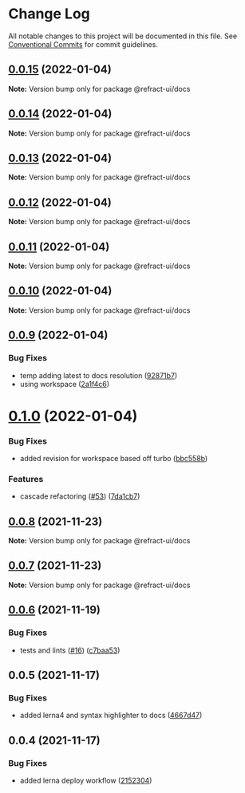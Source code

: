 # Change Log

All notable changes to this project will be documented in this file.
See [Conventional Commits](https://conventionalcommits.org) for commit guidelines.

## [0.0.15](https://github.com/refract-ui/refract/compare/@refract-ui/docs@0.0.14...@refract-ui/docs@0.0.15) (2022-01-04)

**Note:** Version bump only for package @refract-ui/docs





## [0.0.14](https://github.com/refract-ui/refract/compare/@refract-ui/docs@0.0.13...@refract-ui/docs@0.0.14) (2022-01-04)

**Note:** Version bump only for package @refract-ui/docs





## [0.0.13](https://github.com/refract-ui/refract/compare/@refract-ui/docs@0.0.12...@refract-ui/docs@0.0.13) (2022-01-04)

**Note:** Version bump only for package @refract-ui/docs





## [0.0.12](https://github.com/refract-ui/refract/compare/@refract-ui/docs@0.0.11...@refract-ui/docs@0.0.12) (2022-01-04)

**Note:** Version bump only for package @refract-ui/docs





## [0.0.11](https://github.com/refract-ui/refract/compare/@refract-ui/docs@0.0.10...@refract-ui/docs@0.0.11) (2022-01-04)

**Note:** Version bump only for package @refract-ui/docs





## [0.0.10](https://github.com/refract-ui/refract/compare/@refract-ui/docs@0.0.9...@refract-ui/docs@0.0.10) (2022-01-04)

**Note:** Version bump only for package @refract-ui/docs





## [0.0.9](https://github.com/refract-ui/refract/compare/@refract-ui/docs@0.1.0...@refract-ui/docs@0.0.9) (2022-01-04)


### Bug Fixes

* temp adding latest to docs resolution ([92871b7](https://github.com/refract-ui/refract/commit/92871b7d4916f1371110b2a0663787f8498ff9d9))
* using workspace ([2a1f4c6](https://github.com/refract-ui/refract/commit/2a1f4c6d3f9498b60579f626e9b87fcc85a24d02))





# [0.1.0](https://github.com/refract-ui/refract/compare/@refract-ui/docs@0.0.8...@refract-ui/docs@0.1.0) (2022-01-04)


### Bug Fixes

* added revision for workspace based off turbo ([bbc558b](https://github.com/refract-ui/refract/commit/bbc558bdc3951fe096d2b23f80499a9bfab22d4f))


### Features

* cascade refactoring ([#53](https://github.com/refract-ui/refract/issues/53)) ([7da1cb7](https://github.com/refract-ui/refract/commit/7da1cb7e885fedaf7e04760d2d681094ee23c791))





## [0.0.8](https://github.com/refract-ui/refract/compare/@refract-ui/docs@0.0.7...@refract-ui/docs@0.0.8) (2021-11-23)

**Note:** Version bump only for package @refract-ui/docs





## [0.0.7](https://github.com/refract-ui/refract/compare/@refract-ui/docs@0.0.6...@refract-ui/docs@0.0.7) (2021-11-23)

**Note:** Version bump only for package @refract-ui/docs





## [0.0.6](https://github.com/refract-ui/refract/compare/@refract-ui/docs@0.0.5...@refract-ui/docs@0.0.6) (2021-11-19)


### Bug Fixes

* tests and lints ([#16](https://github.com/refract-ui/refract/issues/16)) ([c7baa53](https://github.com/refract-ui/refract/commit/c7baa53a09d3fed6f08c3cd887c9f8f828d05036))





## 0.0.5 (2021-11-17)


### Bug Fixes

* added lerna4 and syntax highlighter to docs ([4667d47](https://github.com/refract-ui/refract/commit/4667d475d8f116559e35c887810e1c707d0d2e13))





## 0.0.4 (2021-11-17)


### Bug Fixes

* added lerna deploy workflow ([2152304](https://github.com/refract-ui/refract/commit/215230420e0a620f21d558fbd17880f839a2b567))
